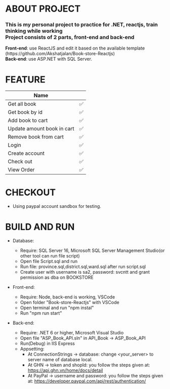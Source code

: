 # ABOUT PROJECT

<h3>This is my personal project to practice for .NET, reactjs, train thinking while working<br>
Project consists of 2 parts, front-end and back-end
</h3>
<b>Front-end</b>: use ReactJS and edit it based on the available template (https://github.com/Akshatjalan/Book-store-Reactjs)<br>
<b>Back-end</b>: use ASP.NET with SQL Server.<br>

# FEATURE

| Name                       |     |
| -------------------------- | --- |
| Get all book               | ✅  |
| Get book by id             | ✅  |
| Add book to cart           | ✅  |
| Update amount book in cart | ✅  |
| Remove book from cart      | ✅  |
| Login                      | ✅  |
| Create account             | ✅  |
| Check out                  | ✅  |
| View Order                 | ✅  |

# CHECKOUT

- Using paypal account sandbox for testing.

# BUILD AND RUN

- Database:

  - Require: SQL Server 16, Microsoft SQL Server Management Studio(or other tool can run file script)
  - Open file Script.sql and run
  - Run file: province.sql,district.sql,ward.sql after run script.sql
  - Create user with username is sa2, password: svcntt and grant permission as dba on BOOKSTORE

- Front-end:

  - Require: Node, back-end is working, VSCode
  - Open folder "Book-store-Reactjs" with VSCode
  - Open terminal and run "npm instal"
  - Run "npm run start"

- Back-end:
  - Require: .NET 6 or higher, Microsoft Visual Studio
  - Open file "ASP_Book_API.sln" in API_Book -> ASP_Book_API
  - Run(Debug) in IIS Express
  - Appsetting:
    - At ConnectionStrings -> database: change <your_server> to server name of database local.
    - At GHN -> token and shopId: you follow the steps given at: https://api.ghn.vn/home/docs/detail
    - At PayPal -> username and password: you follow the steps given at: https://developer.paypal.com/api/rest/authentication/
